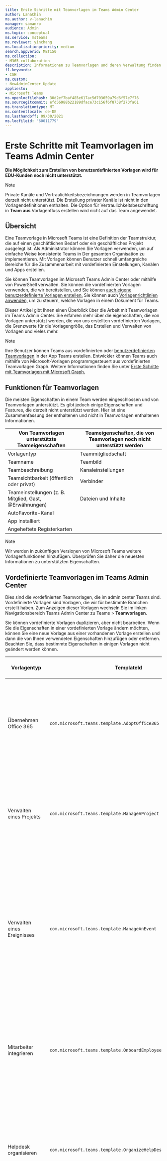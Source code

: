 ```yaml
---
title: Erste Schritte mit Teamvorlagen im Teams Admin Center
author: LanaChin
ms.author: v-lanachin
manager: samanro
audience: Admin
ms.topic: conceptual
ms.service: msteams
ms.reviewer: yinchang
ms.localizationpriority: medium
search.appverid: MET150
ms.collection:
- M365-collaboration
description: Informationen zu Teamvorlagen und deren Verwaltung finden Sie im Microsoft Teams Admin Center.
f1.keywords:
- CSH
ms.custom:
- NewAdminCenter_Update
appliesto:
- Microsoft Teams
ms.openlocfilehash: 30d2ef7baf485e617ac5d703659a79d6f57e7f76
ms.sourcegitcommit: efd56988b22189dface73c156f6f8738f273fa61
ms.translationtype: MT
ms.contentlocale: de-DE
ms.lasthandoff: 09/30/2021
ms.locfileid: "60011779"
---
```

# <a name="get-started-with-team-templates-in-the-teams-admin-center"></a>Erste Schritte mit Teamvorlagen im Teams Admin Center

**Die Möglichkeit zum Erstellen von benutzerdefinierten Vorlagen wird für EDU-Kunden noch nicht unterstützt.**

> [!NOTE]
> Private Kanäle und Vertraulichkeitsbezeichnungen werden in Teamvorlagen derzeit nicht unterstützt. Die Erstellung privater Kanäle ist nicht in den Vorlagendefinitionen enthalten. Die Option für Vertraulichkeitsbeschriftung in **Team aus** Vorlagenfluss erstellen wird nicht auf das Team angewendet.

## <a name="overview"></a>Übersicht

Eine Teamvorlage in Microsoft Teams ist eine Definition der Teamstruktur, die auf einen geschäftlichen Bedarf oder ein geschäftliches Projekt ausgelegt ist. Als Administrator können Sie Vorlagen verwenden, um auf einfache Weise konsistente Teams in Der gesamten Organisation zu implementieren. Mit Vorlagen können Benutzer schnell umfangreiche Bereiche für die Zusammenarbeit mit vordefinierten Einstellungen, Kanälen und Apps erstellen.

Sie können Teamvorlagen im Microsoft Teams Admin Center oder mithilfe von PowerShell verwalten. Sie können die vordefinierten Vorlagen verwenden, die wir bereitstellen, und Sie können [auch eigene benutzerdefinierte Vorlagen erstellen.](#create-your-own-team-templates) Sie können auch [Vorlagenrichtlinien anwenden,](#apply-team-template-policies) um zu steuern, welche Vorlagen in einem Dokument für Teams.

Dieser Artikel gibt Ihnen einen Überblick über die Arbeit mit Teamvorlagen im Teams Admin Center. Sie erfahren mehr über die eigenschaften, die von Vorlagen unterstützt werden, die von uns erstellten vordefinierten Vorlagen, die Grenzwerte für die Vorlagengröße, das Erstellen und Verwalten von Vorlagen und vieles mehr.

> [!NOTE]
> Ihre Benutzer können Teams aus vordefinierten oder [benutzerdefinierten Teamvorlagen](https://support.microsoft.com/office/create-a-team-from-a-template-a90c30f3-9940-4897-ab5b-988e69e4cd9c) in der App Teams erstellen. Entwickler können Teams auch mithilfe von Microsoft-Vorlagen programmgesteuert aus vordefinierten Teamvorlagen Graph. Weitere Informationen finden Sie unter [Erste Schritte mit Teamvorlagen mit Microsoft Graph.](get-started-with-teams-templates.md)

## <a name="team-template-capabilities"></a>Funktionen für Teamvorlagen

Die meisten Eigenschaften in einem Team werden eingeschlossen und von Teamvorlagen unterstützt. Es gibt jedoch einige Eigenschaften und Features, die derzeit nicht unterstützt werden. Hier ist eine Zusammenfassung der enthaltenen und nicht in Teamvorlagen enthaltenen Informationen.

| **Von Teamvorlagen unterstützte Teameigenschaften** | **Teameigenschaften, die von Teamvorlagen noch nicht unterstützt werden** |
| ------------------------------------------------ | -------------------------------------------------------- |
| Vorlagentyp | Teammitgliedschaft |
| Teamname | Teambild |
| Teambeschreibung | Kanaleinstellungen |
| Teamsichtbarkeit (öffentlich oder privat) | Verbinder |
| Teameinstellungen (z. B. Mitglied, Gast, @Erwähnungen) | Dateien und Inhalte |
| AutoFavorite-Kanal | |
| App installiert | |
| Angeheftete Registerkarten | |

> [!NOTE]
> Wir werden in zukünftigen Versionen von Microsoft Teams weitere Vorlagenfunktionen hinzufügen. Überprüfen Sie daher die neuesten Informationen zu unterstützten Eigenschaften.

## <a name="pre-built-team-templates-in-the-teams-admin-center"></a>Vordefinierte Teamvorlagen im Teams Admin Center

Dies sind die vordefinierten Teamvorlagen, die im admin center Teams sind. Vordefinierte Vorlagen sind Vorlagen, die wir für bestimmte Branchen erstellt haben. Zum Anzeigen dieser Vorlagen wechseln Sie im linken Navigationsbereich Teams Admin Center zu Teams  >  **Teamvorlagen**.

Sie können vordefinierte Vorlagen duplizieren, aber nicht bearbeiten. Wenn Sie die Eigenschaften in einer vordefinierten Vorlage ändern möchten, können Sie eine neue Vorlage aus einer vorhandenen Vorlage erstellen und dann die von Ihnen verwendeten Eigenschaften hinzufügen oder entfernen. Beachten Sie, dass bestimmte Eigenschaften in einigen Vorlagen nicht geändert werden können.

| Vorlagentyp | TemplateId | Eigenschaften, die mit dieser Vorlage geliefert werden |
| ------------------ | -------------- | ----------------------------------------------------- |
| Übernehmen Office 365 |`com.microsoft.teams.template.AdoptOffice365`|  Kanäle: <ul><li>Allgemein</li> <li>Ankündigungen</li> <li>Ecke "Champions"</li> <li>Teamformulare</li><li>Kalender</li></ul> Apps: <ul><li>Wiki</li>  <li>Kanalkalender</li> <li>Meilensteine</li><li>Bulletins</li></ul>|
| Verwalten eines Projekts |`com.microsoft.teams.template.ManageAProject`| Kanäle: <ul><li>Allgemein</li> <li>Ankündigungen</li> <li>Ressourcen</li> <li>Planung</li></ul> Apps:<ul><li>Wiki</li><li>OneNote</li><li>Aufgaben</li><li>Listen</li><li>Power Automate</li></ul> |
| Verwalten eines Ereignisses|`com.microsoft.teams.template.ManageAnEvent` | Kanäle: <ul><li>Allgemein</li> <li>Ankündigungen</li> <li>Budget</li> <li>Inhalt</li><li>Logistik</li> <li>Planung</li> <li> Marketing und PR</li></ul> Apps:<ul><li>Wiki</li><li>Website</li> <li>YouTube</li> <li>Aufgaben</li> <li>OneNote</li> <li>Mitarbeiterideen</li> <li>Problemmelder</li><li>Power Automate</li><li>Bulletins</li><li>Meilensteine</li></ul> |
|Mitarbeiter integrieren|`com.microsoft.teams.template.OnboardEmployees` | Kanäle: <ul><li>Allgemein</li> <li>Ankündigungen</li> <li>Mitarbeiterchat</li> <li>Schulung</li></ul>Apps:<ul><li>Wiki</li><li>Communitys</li><li>Aufgaben</li><li>Mitarbeiterideen</li><li>Power Automate</li><li>Bulletins</li><li>Meilensteine</li></ul>|
|Helpdesk organisieren| `com.microsoft.teams.template.OrganizeHelpDesk`|Kanäle:<ul><li>Allgemein</li><li>Ankündigungen</li><li>Häufig gestellte Fragen</li></ul>Apps:<ul><li>Wiki</li><li>OneNote</li><li>Aufgaben </li><li>Lob</li><li>Problemmelder</li><li>Power Automate</li><li>Bulletins</li></ul> |
| Patientenpflege| `com.microsoft.teams.template.healthcareWard`| Kanäle:<ul><li>Allgemein</li><li>Ankündigungen</li><li>Huddles</li><li>Runden</li><li>Personal</li><li>Schulung</li></ul> Apps: <ul><li>Wiki</li><li>Listen  </li><li>Genehmigungen</li><li>Bulletins</li><li>Prüfung</li></ul>|
| Kommunikation über Krisen |`com.microsoft.teams.template.CollaborateOnAGlobalCrisisOrEvent`| Kanäle: <ul><li>Allgemein<li>Ankündigungen</li><li>Nachrichten auf der ganzen Welt</li><li>Interne Kommas</li><li>Externe Kommas</li><li>Genehmigungen anfordern</li><li>Kundeneskalation</li><li>Update für Geschäftsleitung</li><li>Planung</li><li>Logistik</li></ul>Apps: <ul><li>Website</li><li>Aufgaben</li><li>Problemmelder</li><li>Genehmigungen</li><li>Bulletins</li><li>OneNote</li><li>Power Automate</li><li>SharePoint</li></ul>|
|Bankfiliale| `com.microsoft.teams.template.CollaborateWithinABankBranch`|Kanäle: <ul><li>Allgemein<li>Ankündigungen</li><li>Huddles</li><li>Kundenbesprechungen</li><li>Genehmigungen Anforderung </li><li>Coaching</li><li>Kompetenzentwicklung</li><li>Kreditbearbeitung</li><li>Kundenbeschwerden</li><li>Kudos</li><li>Lustiges</li><li>Compliance</li></ul>Apps:<ul><li>Lob </li><li>Problemmelder</li><li>Wiki</li><li>Kalender</li><li>Genehmigungen</li><li>Bulletins</li><li>Ideen</li></ul>|
|Reaktion auf Vorfälle| `com.microsoft.teams.template.CoordinateIncidentResponse`|Kanäle: <ul><li>Allgemein<li>Ankündigungen</li><li>Logistik</li><li>Planung</li><li>Wiederherstellung</li><li>Dringend</li></ul> Apps: <ul><li>Wiki</li><li>Excel</li><li>OneNote</li><li>SharePoint</li><li>Aufgaben</li> <li>Genehmigungen</li> <li>Prüfung</li> <li>Power Automate</li><li>Bulletins</li><li>Meilensteine</li></ul>|
|Krankenhaus| `com.microsoft.teams.template.healthcareHospital` |Kanäle: <ul><li>Allgemein</li><li>Ankündigungen</li><li>Compliance</li><li>Sorgerecht</li><li>Personalwesen</li><li>Apotheke</li></ul> Apps: <ul><li>Wiki</li><li>Listen</li><li>Aufgaben</li><li>Genehmigungen</li><li>Schichten</li><li>Bulletins</li><li>Prüfung</li><li>Ideen</li></ul>|
|Ein Store organisieren| `com.microsoft.teams.template.retailStore` |Kanäle: <ul><li>Allgemein<li>Schichtübergabe</li><li>Store Bereitschaft</li><li>Lernen</li></ul> Apps: <ul><li>Wiki</li><li>Aufgaben</li><li>Schichten</li><li>Prüfung</li></ul>|
|Einzelhandel für Manager| `com.microsoft.teams.template.retailManagerCollaboration` |Kanäle: <ul><li>Allgemein<li>Vorgänge</li><li>Lernen</li></ul> Apps: <ul><li>Wiki</li><li>Aufgaben</li><li>Prüfung</li></ul>|
|Qualität und Sicherheit |`com.microsoft.teams.template.QualitySafety`|Kanäle: <ul><li>Allgemein<li>Ankündigungen</li><li>Leadership</li><li>Wartung</li><li>Production Line 1</li><li>Production Line 2</li><li>Production Line 3</li><li>Gesundheit und Sicherheit</li><li>Schulung</li><li>Lustiges</li></ul> Apps: <ul><li>Wiki</li><li>Aufgaben</li> <li>Problemmelder</li> <li>Prüfung</li> </ul>|

### <a name="team-templates-by-category-and-industry"></a>Teamvorlagen nach Kategorie und Branche

Weitere Informationen zur Verwendung der vordefinierten Vorlagen in Ihrer Branche finden Sie unter:

- [Vorlage für Finanzteam](financial-teams-templates-in-the-admin-console.md)
- [Allgemeine Teamvorlagen](general-teams-templates-in-the-admin-console.md)
- [Vorlagen für Government-Teams](government-teams-templates-in-the-admin-console.md)
- [Vorlagen für Teams im Gesundheitswesen](expand-teams-across-your-org/healthcare/healthcare-templates-admin-console.md)
- [Produktionsteamvorlagen](manufacturing-teams-templates-in-the-admin-console.md)
- [Teamvorlagen für den Einzelhandel](retail-teams-templates-in-the-admin-console.md)

## <a name="team-template-size-limits"></a>Größenbeschränkungen für Teamvorlagen

Vorlagen sind auf eine bestimmte Anzahl von Kanälen, Registerkarten und Apps beschränkt.

 > [!Note]
 > Sie können dem Team weitere Kanäle, Registerkarten und Apps hinzufügen, nachdem es aus einer Vorlage erstellt wurde.

|Feature | Grenzwert|
|-|-|
|Kanäle pro Vorlage | 15 |
|Registerkarten pro Kanal in einer Vorlage | 20 |
|Apps pro Vorlage | 50|
|||

Weitere Informationen finden Sie unter [Beschränkungen und Spezifikationen Teams.](limits-specifications-teams.md)

## <a name="manage-team-templates"></a>Verwalten von Teamvorlagen

### <a name="manage-team-templates-in-the-teams-admin-center"></a>Verwalten von Teamvorlagen im Teams Admin Center

#### <a name="view-team-templates"></a>Anzeigen von Teamvorlagen

Zum Anzeigen von Teamvorlagen wechseln Sie im linken Navigationsbereich Teams Admin Center zu Teams  >  **Teamvorlagen**. Wählen Sie eine Vorlage aus, um weitere Details anzuzeigen, einschließlich der Kanäle und Apps, die sie enthält.

#### <a name="create-your-own-team-templates"></a>Erstellen eigener Teamvorlagen

Sie können eigene benutzerdefinierte Vorlagen von Grund auf neu, aus einem vorhandenen Team und aus einer vorhandenen Vorlage erstellen. Weitere Informationen finden Sie unter:

- [Erstellen einer benutzerdefinierten Teamvorlage](create-a-team-template.md)
- [Erstellen einer Vorlage aus einem vorhandenen Team](create-template-from-existing-team.md)
- [Erstellen einer Teamvorlage aus einer vorhandenen Teamvorlage](create-template-from-existing-template.md)

#### <a name="apply-team-template-policies"></a>Anwenden von Richtlinien für Teamvorlagen

Um die Vorlagen zu steuern, die Benutzern in Teams zum Erstellen von Teams angezeigt werden, können Sie Vorlagenrichtlinien festlegen und sie Benutzern und Gruppen in Ihrer Organisation zuweisen. Weitere Informationen finden Sie unter [Verwalten von Teamvorlagen im Teams Admin Center.](templates-policies.md)

### <a name="manage-team-templates-using-powershell"></a>Verwalten von Teamvorlagen mit PowerShell

Verwenden Sie die folgenden Cmdlets zum Verwalten Ihrer Vorlagen in PowerShell.

- [Get-CsTeamTemplate](/powershell/module/teams/get-csteamtemplate?view=teams-ps)
- [Get-CsTeamTemplateList](/powershell/module/teams/get-csteamtemplatelist?view=teams-ps)
- [New-CsTeamTemplate](/powershell/module/teams/new-csteamtemplate?view=teams-ps)
- [Remove-CsTeamTemplate](/powershell/module/teams/remove-csteamtemplate?view=teams-ps)
- [Update-CsTeamTemplate](/powershell/module/teams/update-csteamtemplate?view=teams-ps)

## <a name="related-articles"></a>Verwandte Artikel

- [Erstellen eines Teams aus einer Vorlage](https://support.microsoft.com/office/create-a-team-from-a-template-a90c30f3-9940-4897-ab5b-988e69e4cd9c)
- [Erste Schritte mit Teamvorlagen mithilfe von Microsoft Graph](get-started-with-teams-templates.md) 